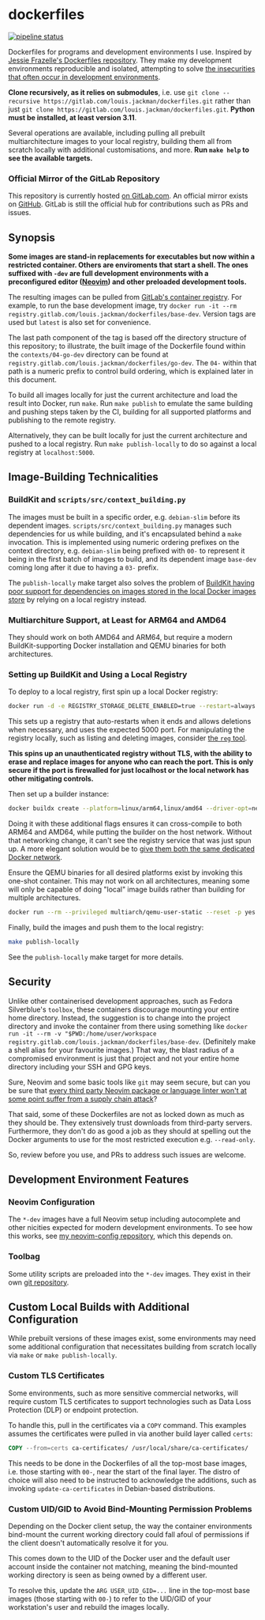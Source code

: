 # dockerfiles

 [![pipeline
 status](https://gitlab.com/louis.jackman/dockerfiles/badges/master/pipeline.svg)](https://gitlab.com/louis.jackman/dockerfiles/-/commits/master)

Dockerfiles for programs and development environments I use. Inspired by [Jessie
Frazelle's Dockerfiles repository](https://github.com/jessfraz/dockerfiles).
They make my development environments reproducible and isolated, attempting to
solve [the insecurities that often occur in development
environments](https://volatilethunk.com/posts/2018/08/25/syntax-highlighting-and-remote-code-execution-why-developers-are-an-easy-target/post.html).

**Clone recursively, as it relies on submodules**, i.e. use `git clone
--recursive https://gitlab.com/louis.jackman/dockerfiles.git` rather than just
`git clone https://gitlab.com/louis.jackman/dockerfiles.git`. **Python must be
installed, at least version 3.11**.

Several operations are available, including pulling all prebuilt
multiarchitecture images to your local registry, building them all from scratch
locally with additional customisations, and more. **Run `make help` to see the
available targets.**

### Official Mirror of the GitLab Repository

This repository is currently hosted [on
GitLab.com](https://gitlab.com/louis.jackman/dockerfiles). An official mirror
exists on [GitHub](https://github.com/LouisJackman/dockerfiles). GitLab is still
the official hub for contributions such as PRs and issues.

## Synopsis

**Some images are stand-in replacements for executables but now within a
restricted container. Others are enviroments that start a shell. The ones
suffixed with `-dev` are full development environments with a preconfigured
editor ([Neovim](https://neovim.io/)) and other preloaded development tools.**

The resulting images can be pulled from [GitLab's container
registry](https://gitlab.com/louis.jackman/dockerfiles/container_registry/). For
example, to run the base development image, try `docker run -it --rm
registry.gitlab.com/louis.jackman/dockerfiles/base-dev`. Version tags are used
but `latest` is also set for convenience.

The last path component of the tag is based off the directory structure of this
repository; to illustrate, the built image of the Dockerfile found within the
`contexts/04-go-dev` directory can be found at
`registry.gitlab.com/louis.jackman/dockerfiles/go-dev`. The `04-` within that
path is a numeric prefix to control build ordering, which is explained later in
this document.

To build all images locally for just the current architecture and load the
result into Docker, run `make`. Run `make publish` to emulate the same building
and pushing steps taken by the CI, building for all supported platforms and
publishing to the remote registry.

Alternatively, they can be built locally for just the current architecture and
pushed to a local registry. Run `make publish-locally` to do so against a local
registry at `localhost:5000`.

## Image-Building Technicalities

### BuildKit and `scripts/src/context_building.py`

The images must be built in a specific order, e.g. `debian-slim` before its
dependent images. `scripts/src/context_building.py` manages such dependencies
for us while building, and it's encapsulated behind a `make` invocation. This is
implemented using numeric ordering prefixes on the context directory, e.g.
`debian-slim` being prefixed with `00-` to represent it being in the first
batch of images to build, and its dependent image `base-dev` coming long
after it due to having a `03-` prefix.

The `publish-locally` make target also solves the problem of [BuildKit having
poor support for dependencies on images stored in the local Docker images
store](https://github.com/moby/buildkit/issues/2343) by relying on a local
registry instead.

### Multiarchiture Support, at Least for ARM64 and AMD64

They should work on both AMD64 and ARM64, but require a modern
BuildKit-supporting Docker installation and QEMU binaries for both
architectures.

### Setting up BuildKit and Using a Local Registry

To deploy to a local registry, first spin up a local Docker registry:

```sh
docker run -d -e REGISTRY_STORAGE_DELETE_ENABLED=true --restart=always --name registry -p 5000:5000 registry:2.8.3
```

This sets up a registry that auto-restarts when it ends and allows deletions
when necessary, and uses the expected 5000 port. For manipulating the registry
locally, such as listing and deleting images, consider [the `reg`
tool](https://github.com/genuinetools/reg).

**This spins up an unauthenticated registry without TLS, with the ability to
erase and replace images for anyone who can reach the port. This is only secure
if the port is firewalled for just localhost or the local network has other
mitigating controls.**

Then set up a builder instance:

```sh
docker buildx create --platform=linux/arm64,linux/amd64 --driver-opt=network=host --use
```

Doing it with these additional flags ensures it can cross-compile to both ARM64
and AMD64, while putting the builder on the host network. Without that
networking change, it can't see the registry service that was just spun up. A
more elegant solution would be to [give them both the same dedicated Docker
network](https://docs.docker.com/network/network-tutorial-standalone/#use-user-defined-bridge-networks).

Ensure the QEMU binaries for all desired platforms exist by invoking this
one-shot container. This may not work on all architectures, meaning some will
only be capable of doing "local" image builds rather than building for multiple
architectures.

```sh
docker run --rm --privileged multiarch/qemu-user-static --reset -p yes
```

Finally, build the images and push them to the local registry:

```sh
make publish-locally
```

See the `publish-locally` make target for more details.

## Security

Unlike other containerised development approaches, such as Fedora Silverblue's
`toolbox`, these containers discourage mounting your entire home directory.
Instead, the suggestion is to change into the project directory and invoke the
container from there using something like `docker run -it --rm -v
"$PWD:/home/user/workspace
registry.gitlab.com/louis.jackman/dockerfiles/base-dev`. (Definitely make a
shell alias for your favourite images.) That way, the blast radius of a
compromised environment is just that project and not your entire home directory
including your SSH and GPG keys.

Sure, Neovim and some basic tools like `git` may seem secure, but can you be
sure that [every third party Neovim package or language linter won't at some
point suffer from a supply chain
attack](https://eslint.org/blog/2018/07/postmortem-for-malicious-package-publishes/)?

That said, some of these Dockerfiles are not as locked down as much as they
should be. They extensively trust downloads from third-party servers.
Furthermore, they don't do as good a job as they should at spelling out the
Docker arguments to use for the most restricted execution e.g. `--read-only`.

So, review before you use, and PRs to address such issues are welcome.

## Development Environment Features

### Neovim Configuration

The `*-dev` images have a full Neovim setup including autocomplete and other
nicities expected for modern development environments. To see how this works,
see [my neovim-config
repository](https://gitlab.com/louis.jackman/neovim-config), which this depends
on.

### Toolbag

Some utility scripts are preloaded into the `*-dev` images. They exist in their
own [git repository](https://gitlab.com/louis.jackman/toolbag).

## Custom Local Builds with Additional Configuration

While prebuilt versions of these images exist, some environments may need some
additional configuration that necessitates building from scratch locally via
`make` or `make publish-locally`.

### Custom TLS Certificates

Some environments, such as more sensitive commercial networks, will require
custom TLS certificates to support technologies such as Data Loss Protection
(DLP) or endpoint protection.

To handle this, pull in the certificates via a `COPY` command. This examples
assumes the certificates were pulled in via another build layer called `certs`:

```dockerfile
COPY --from=certs ca-certificates/ /usr/local/share/ca-certificates/
```

This needs to be done in the Dockerfiles of all the top-most base images, i.e.
those starting with `00-`, near the start of the final layer. The distro of
choice will also need to be instructed to acknowledge the additions, such as
invoking `update-ca-certificates` in Debian-based distributions.

### Custom UID/GID to Avoid Bind-Mounting Permission Problems

Depending on the Docker client setup, the way the container environments
bind-mount the current working directory could fall afoul of permissions if the
client doesn't automatically resolve it for you.

This comes down to the UID of the Docker user and the default user account
inside the container not matching, meaning the bind-mounted working directory is
seen as being owned by a different user.

To resolve this, update the `ARG USER_UID_GID=...` line in the top-most base
images (those starting with `00-`) to refer to the UID/GID of your workstation's
user and rebuild the images locally.
